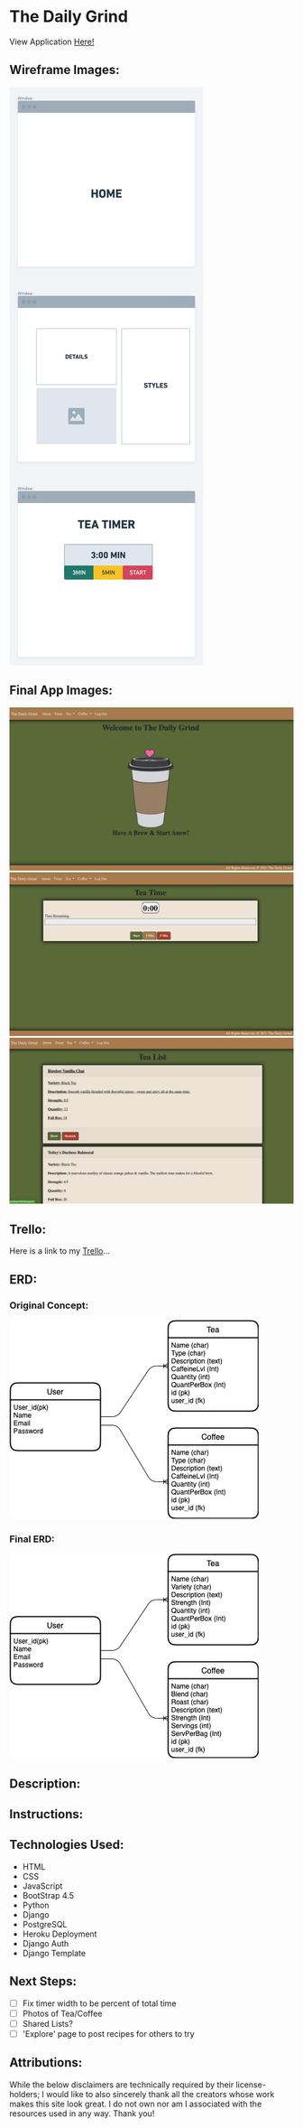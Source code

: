 # The Daily Grind
View Application [Here!](https://the-daily-grind2021.herokuapp.com/)
## Wireframe Images:
![wireframe](images/Examples@2x.png)
## Final App Images:
![home](images/home.png)
![timer](images/Screen%20Shot%202021-02-09%20at%2011.32.09%20PM.png)
![teas_list](images/Screen%20Shot%202021-02-09%20at%2011.32.20%20PM.png)
## Trello:
Here is a link to my [Trello](https://trello.com/b/KTqlafnG/daily-dose)...

## ERD:
### Original Concept:
![home](images/Unit4ERD.png)
### Final ERD:
![home](images/NewUnit4.png)
## Description:

## Instructions:

## Technologies Used:

- HTML
- CSS
- JavaScript
- BootStrap 4.5
- Python
- Django
- PostgreSQL
- Heroku Deployment
- Django Auth
- Django Template

## Next Steps:

- [ ] Fix timer width to be percent of total time
- [ ] Photos of Tea/Coffee
- [ ] Shared Lists?
- [ ] 'Explore' page to post recipes for others to try

## Attributions:

While the below disclaimers are technically required by their license-holders; I would like to also sincerely thank all the creators whose work makes this site look great. I do not own nor am I associated with the resources used in any way. Thank you!
